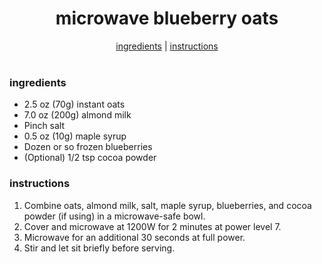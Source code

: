 <h1 align="center">microwave blueberry oats</h1>

<div align="center">
  <a href="#ingredients">ingredients</a> | 
  <a href="#instructions">instructions</a>
</div>
<br>

### ingredients
- 2.5 oz (70g) instant oats  
- 7.0 oz (200g) almond milk  
- Pinch salt  
- 0.5 oz (10g) maple syrup  
- Dozen or so frozen blueberries  
- (Optional) 1/2 tsp cocoa powder  

### instructions
1. Combine oats, almond milk, salt, maple syrup, blueberries, and cocoa powder (if using) in a microwave-safe bowl.  
2. Cover and microwave at 1200W for 2 minutes at power level 7.  
3. Microwave for an additional 30 seconds at full power.  
4. Stir and let sit briefly before serving.  
